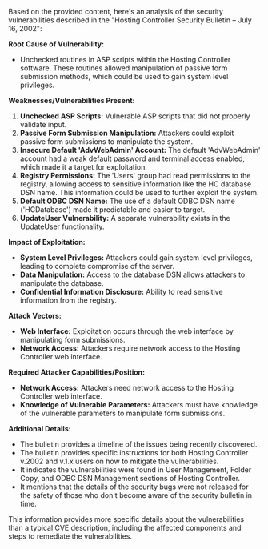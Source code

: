 Based on the provided content, here's an analysis of the security vulnerabilities described in the "Hosting Controller Security Bulletin – July 16, 2002":

**Root Cause of Vulnerability:**
- Unchecked routines in ASP scripts within the Hosting Controller software. These routines allowed manipulation of passive form submission methods, which could be used to gain system level privileges.

**Weaknesses/Vulnerabilities Present:**
1.  **Unchecked ASP Scripts:** Vulnerable ASP scripts that did not properly validate input.
2.  **Passive Form Submission Manipulation:** Attackers could exploit passive form submissions to manipulate the system.
3.  **Insecure Default 'AdvWebAdmin' Account:** The default 'AdvWebAdmin' account had a weak default password and terminal access enabled, which made it a target for exploitation.
4.  **Registry Permissions:** The 'Users' group had read permissions to the registry, allowing access to sensitive information like the HC database DSN name. This information could be used to further exploit the system.
5.  **Default ODBC DSN Name:** The use of a default ODBC DSN name ('HCDatabase') made it predictable and easier to target.
6.  **UpdateUser Vulnerability:** A separate vulnerability exists in the UpdateUser functionality.

**Impact of Exploitation:**
- **System Level Privileges:** Attackers could gain system level privileges, leading to complete compromise of the server.
- **Data Manipulation:**  Access to the database DSN allows attackers to manipulate the database.
- **Confidential Information Disclosure:** Ability to read sensitive information from the registry.

**Attack Vectors:**
- **Web Interface:** Exploitation occurs through the web interface by manipulating form submissions.
- **Network Access:** Attackers require network access to the Hosting Controller web interface.

**Required Attacker Capabilities/Position:**
- **Network Access:** Attackers need network access to the Hosting Controller web interface.
- **Knowledge of Vulnerable Parameters:** Attackers must have knowledge of the vulnerable parameters to manipulate form submissions.

**Additional Details:**

- The bulletin provides a timeline of the issues being recently discovered.
- The bulletin provides specific instructions for both Hosting Controller v.2002 and v.1.x users on how to mitigate the vulnerabilities.
- It indicates the vulnerabilities were found in User Management, Folder Copy, and ODBC DSN Management sections of Hosting Controller.
- It mentions that the details of the security bugs were not released for the safety of those who don't become aware of the security bulletin in time.

This information provides more specific details about the vulnerabilities than a typical CVE description, including the affected components and steps to remediate the vulnerabilities.